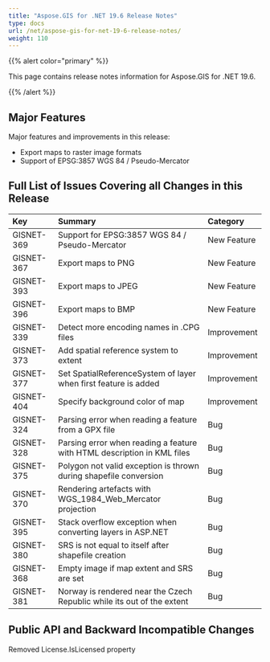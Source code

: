 ```yaml
---
title: "Aspose.GIS for .NET 19.6 Release Notes"
type: docs
url: /net/aspose-gis-for-net-19-6-release-notes/
weight: 110
---
```


{{% alert color="primary" %}} 

This page contains release notes information for Aspose.GIS for .NET 19.6.

{{% /alert %}} 
## **Major Features**
Major features and improvements in this release:

- Export maps to raster image formats
- Support of EPSG:3857 WGS 84 / Pseudo-Mercator
## **Full List of Issues Covering all Changes in this Release**


|**Key**|**Summary**|**Category**|
| :- | :- | :- |
|GISNET-369|Support for EPSG:3857 WGS 84 / Pseudo-Mercator|New Feature|
|GISNET-367|Export maps to PNG|New Feature|
|GISNET-393|Export maps to JPEG|New Feature|
|GISNET-396|Export maps to BMP|New Feature|
|GISNET-339|Detect more encoding names in .CPG files|Improvement|
|GISNET-373|Add spatial reference system to extent|Improvement|
|GISNET-377|Set SpatialReferenceSystem of layer when first feature is added|Improvement|
|GISNET-404|Specify background color of map|Improvement|
|GISNET-324|Parsing error when reading a feature from a GPX file|Bug|
|GISNET-328|Parsing error when reading a feature with HTML description in KML files|Bug|
|GISNET-375|Polygon not valid exception is thrown during shapefile conversion|Bug|
|GISNET-370|Rendering artefacts with WGS_1984_Web_Mercator projection|Bug|
|GISNET-395|Stack overflow exception when converting layers in ASP.NET|Bug|
|GISNET-380|SRS is not equal to itself after shapefile creation|Bug|
|GISNET-368|Empty image if map extent and SRS are set|Bug|
|GISNET-381|Norway is rendered near the Czech Republic while its out of the extent|Bug|
## **Public API and Backward Incompatible Changes**
Removed License.IsLicensed property


